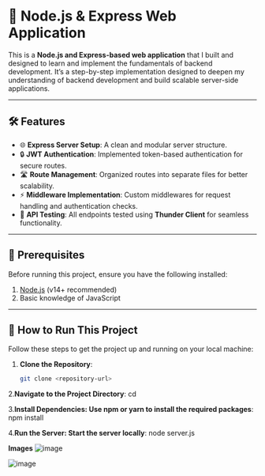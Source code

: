 # 🚀 Node.js & Express Web Application

This is a **Node.js and Express-based web application** that I built and designed to learn and implement the fundamentals of backend development.
It’s a step-by-step implementation designed to deepen my understanding of backend development and build scalable server-side applications.

---

## 🛠️ Features
- 🌐 **Express Server Setup**: A clean and modular server structure.
- 🔒 **JWT Authentication**: Implemented token-based authentication for secure routes.
- 🛣️ **Route Management**: Organized routes into separate files for better scalability.
- ⚡ **Middleware Implementation**: Custom middlewares for request handling and authentication checks.
- 🧪 **API Testing**: All endpoints tested using **Thunder Client** for seamless functionality.


---

## 🔧 Prerequisites
Before running this project, ensure you have the following installed:
1. [Node.js](https://nodejs.org/) (v14+ recommended)
2. Basic knowledge of JavaScript

---

## 🚀 How to Run This Project
Follow these steps to get the project up and running on your local machine:

1. **Clone the Repository**:
   ```bash
   git clone <repository-url>
   
2.**Navigate to the Project Directory**:
cd <project-directory>

3.**Install Dependencies: Use npm or yarn to install the required packages**:
npm install

4.**Run the Server: Start the server locally**:
node server.js

**Images**
![image](https://github.com/user-attachments/assets/1f3e80a6-5664-49d5-86fc-7cf1e35c673b)

![image](https://github.com/user-attachments/assets/2f32ce56-627b-485a-b1fd-a21ecf38eab1)


